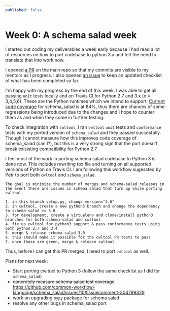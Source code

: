 ```yaml
---
published: false
---
```

# Week 0: A schema salad week

I started out coding my deliverables a week early because I had read a lot of resources on how to port codebase to python 3.x and felt the need to translate that into work now. 

I opened [a PR](https://github.com/common-workflow-language/schema_salad/pull/109/) on the main repo so that my commits are visible to my mentors as I progress. I also opened [an issue](https://github.com/common-workflow-language/schema_salad/issues/108) to keep an updated checklist of what has been completed so far.

I'm happy with my progress by the end of this week. I was able to get all passing ``unit`` tests locally and on Travis CI for Python 2.7 and 3.x (x = 3,4,5,6). These are the Python runtimes which we intend to support. 
[Current code coverage](https://github.com/common-workflow-language/schema_salad/issues/10#issuecomment-304799586) for schema_salad is at 84%, thus there are chances of some regressions being introduced due to the changes and I hope to counter them as and when they come in further testing. 

To check integration with ``cwltool``, I ran ``cwltool`` ``unit`` tests and ``conformance`` tests with my ported version of ``schema_salad`` and they passed succesfully. Though I cannot measure how this improves code coverage of schema_salad (can I?), but this is a very strong sign that the port doesn't break exisisting compatibility for Python 2.7.

I feel most of the work in porting schema salad codebase to Python 3 is done now. This includes rewriting tox file and turning on all supported versions of Python on Travis CI. I am following this workflow sugessted by Petr to port both ``cwltool`` and ``schema_salad``. 
```
The goal is minimize the number of merges and schema-salad releases in the event there are issues in schema salad that turn up while porting cwltool.

1. in this branch setup.py, change version="3.0"
2. in cwltool, create a new python3 branch and change the dependency to schema-salad >= 3.0
3. for development, create a virtualenv and clone/install python3 branches for both schema-salad and cwltool
4. fix up cwltool for python3 support & pass conformance tests using both python 2.7 and 3.4
5. merge & release schema-salad 3.0
6. this should make it possible for the cwltool PR tests to pass
7. once those are green, merge & release cwltool

```

Thus, before I can get this PR merged, I need to port ``cwltool`` as well. 

Plans for next week:
- Start porting cwltool to Python 3 (follow the same checklist as I did for ``schema_salad``)
- ~~concretely measure schema salad test coverage~~ https://github.com/common-workflow-language/schema_salad/issues/10#issuecomment-304799329
- work on upgrading ``mypy`` package for schema salad
- resolve any other bugs in schema_salad port